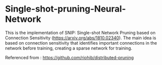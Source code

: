 # Single-shot-pruning-Neural-Network

This is the implementation of SNIP: Single-shot Network Pruning based on Connection Sensitivity (https://arxiv.org/abs/1810.02340). The main idea is based on connection sensitivity that identifies important connections in the network before training, creating a sparse network for training.

Referenced from : https://github.com/riohib/distributed-pruning

